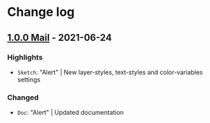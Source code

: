 # Change log

## [1.0.0 Mail](https://github.com/cake-hub/lidl-mail-sketch/tree/v1.0.0) - 2021-06-24

### Highlights

* `Sketch`: "Alert" | New layer-styles, text-styles and color-variables settings

### Changed

* `Doc`: "Alert" | Updated documentation

